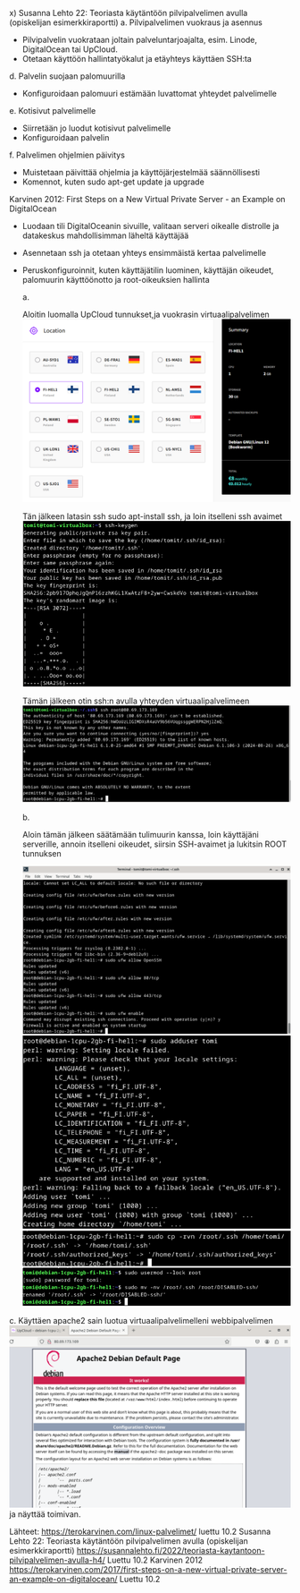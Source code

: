 x) 
Susanna Lehto 22: Teoriasta käytäntöön pilvipalvelimen avulla (opiskelijan esimerkkiraportti)
  a. Pilvipalvelimen vuokraus ja asennus
  - Pilvipalvelin vuokrataan joltain palveluntarjoajalta, esim. Linode, DigitalOcean tai UpCloud.
  - Otetaan käyttöön hallintatyökalut ja etäyhteys käyttäen SSH:ta
  
  d. Palvelin suojaan palomuurilla
  - Konfiguroidaan palomuuri estämään luvattomat yhteydet palvelimelle

  e. Kotisivut palvelimelle
  - Siirretään jo luodut kotisivut palvelimelle
  - Konfiguroidaan palvelin

  f. Palvelimen ohjelmien päivitys
  - Muistetaan päivittää ohjelmia ja käyttöjärjestelmää säännöllisesti
  - Komennot, kuten sudo apt-get update ja upgrade


Karvinen 2012: First Steps on a New Virtual Private Server - an Example on DigitalOcean    

- Luodaan tili DigitalOceanin sivuille, valitaan serveri oikealle distrolle ja datakeskus mahdollisimman läheltä käyttäjää
- Asennetaan ssh ja otetaan yhteys ensimmäistä kertaa palvelimelle
- Peruskonfiguroinnit, kuten käyttäjätilin luominen, käyttäjän oikeudet, palomuurin käyttöönotto ja root-oikeuksien hallinta

  a.

  Aloitin luomalla UpCloud tunnukset,ja vuokrasin virtuaalipalvelimen
  ![kuva](kuva1.png)

  Tän jälkeen latasin ssh sudo apt-install ssh, ja loin itselleni ssh avaimet
  ![kuva](kuva2.png)

  Tämän jälkeen otin ssh:n avulla yhteyden virtuaalipalvelimeen
  ![kuva](kuva3.png)

  b.

  Aloin tämän jälkeen säätämään tulimuurin kanssa, loin käyttäjäni serverille, annoin itselleni oikeudet, siirsin SSH-avaimet ja lukitsin ROOT tunnuksen

  ![kuva](kuva4.png)
  ![kuva](kuva5.png)
  ![kuva](kuva6.png)
  ![kuva](kuva7.png)

c. Käyttäen apache2 sain luotua virtuaalipalvelimelleni webbipalvelimen
![kuva](kuva8.png)
ja näyttää toimivan.

Lähteet: https://terokarvinen.com/linux-palvelimet/ luettu 10.2
Susanna Lehto 22: Teoriasta käytäntöön pilvipalvelimen avulla (opiskelijan esimerkkiraportti) https://susannalehto.fi/2022/teoriasta-kaytantoon-pilvipalvelimen-avulla-h4/ Luettu 10.2
Karvinen 2012 https://terokarvinen.com/2017/first-steps-on-a-new-virtual-private-server-an-example-on-digitalocean/ Luettu 10.2
